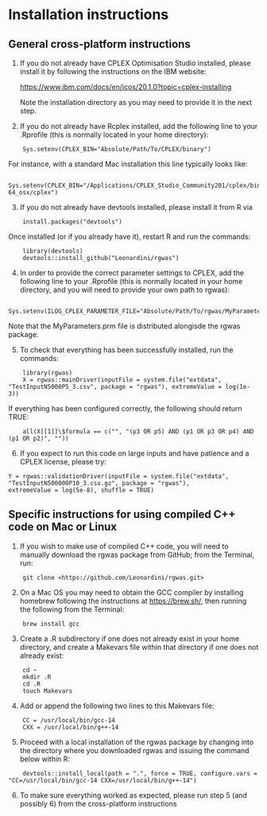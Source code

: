 # Installation instructions

## General cross-platform instructions

1)  If you do not already have CPLEX Optimisation Studio installed, please install it by following the instructions on the IBM website:

    <https://www.ibm.com/docs/en/icos/20.1.0?topic=cplex-installing>

    Note the installation directory as you may need to provide it in the next step.

2)  If you do not already have Rcplex installed, add the following line to your .Rprofile (this is normally located in your home directory):

```         
    Sys.setenv(CPLEX_BIN="Absolute/Path/To/CPLEX/binary")
```

For instance, with a standard Mac installation this line typically looks like:

```         
    Sys.setenv(CPLEX_BIN="/Applications/CPLEX_Studio_Community201/cplex/bin/x86-64_osx/cplex")
```

3)  If you do not already have devtools installed, please install it from R via

```         
    install.packages("devtools")
```

Once installed (or if you already have it), restart R and run the commands:

```         
    library(devtools)
    devtools::install_github("Leonardini/rgwas")
```

4)  In order to provide the correct parameter settings to CPLEX, add the following line to your .Rprofile (this is normally located in your home directory, and you will need to provide your own path to rgwas):

```         
    Sys.setenv(ILOG_CPLEX_PARAMETER_FILE="Absolute/Path/To/rgwas/MyParameters.prm")
```

Note that the MyParameters.prm file is distributed alongisde the rgwas package.

5)  To check that everything has been successfully installed, run the commands:

```         
    library(rgwas)
    X = rgwas::mainDriver(inputFile = system.file("extdata", "TestInputN5000P5_3.csv", package = "rgwas"), extremeValue = log(1e-3))
```

If everything has been configured correctly, the following should return TRUE:

```         
    all(X[[1]]\$formula == c("", "(p3 OR p5) AND (p1 OR p3 OR p4) AND (p1 OR p2)", ""))
```

6)  If you expect to run this code on large inputs and have patience and a CPLEX license, please try:

```         
Y = rgwas::validationDriver(inputFile = system.file("extdata", "TestInputN500000P10_3.csv.gz", package = "rgwas"),
extremeValue = log(5e-8), shuffle = TRUE)
```

## Specific instructions for using compiled C++ code on Mac or Linux

1)  If you wish to make use of compiled C++ code, you will need to manually download the rgwas package from GitHub; from the Terminal, run:

```         
    git clone <https://github.com/Leonardini/rgwas.git>
```

2)  On a Mac OS you may need to obtain the GCC compiler by installing homebrew following the instructions at <https://brew.sh/>, then running the following from the Terminal:

```         
    brew install gcc
```

3)  Create a .R subdirectory if one does not already exist in your home directory, and create a Makevars file within that directory if one does not already exist:

```         
    cd ~ 
    mkdir .R 
    cd .R
    touch Makevars
```

4)  Add or append the following two lines to this Makevars file:

```         
    CC = /usr/local/bin/gcc-14
    CXX = /usr/local/bin/g++-14
```

5)  Proceed with a local installation of the rgwas package by changing into the directory where you downloaded rgwas and issuing the command below within R:

```         
    devtools::install_local(path = ".", force = TRUE, configure.vars = "CC=/usr/local/bin/gcc-14 CXX=/usr/local/bin/g++-14")
```

6)  To make sure everything worked as expected, please run step 5 (and possibly 6) from the cross-platform instructions

## 
